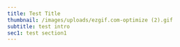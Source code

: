 ```yaml
---
title: Test Title
thumbnail: /images/uploads/ezgif.com-optimize (2).gif
subtitle: test intro
sec1: test section1
---
```


